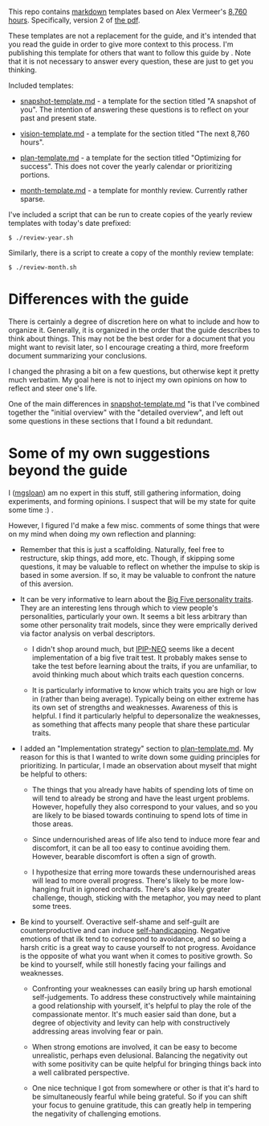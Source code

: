This repo contains [markdown] templates based on Alex Vermeer's [8,760
hours]. Specifically, version 2 of [the pdf].

[8,760 hours]: https://alexvermeer.com/8760hours/
[the pdf]:     https://drive.google.com/file/d/0B2PaeRjVqAN7MngxTXFPQkpLVjg/view
[markdown]:    https://daringfireball.net/projects/markdown/

These templates are not a replacement for the guide, and it's intended that you
read the guide in order to give more context to this process. I'm publishing
this template for others that want to follow this guide by . Note that it is not
necessary to answer every question, these are just to get you thinking.

Included templates:

* [snapshot-template.md][] - a template for the section titled "A snapshot of
  you". The intention of answering these questions is to reflect on your past
  and present state.

* [vision-template.md][] - a template for the section titled "The next 8,760
  hours".

- [plan-template.md][] - a template for the section titled "Optimizing for
  success". This does not cover the yearly calendar or prioritizing portions.

- [month-template.md][] - a template for monthly review. Currently rather
  sparse.

I've included a script that can be run to create copies of the yearly review
templates with today's date prefixed:

```
$ ./review-year.sh
```

Similarly, there is a script to create a copy of the monthly review template:

```
$ ./review-month.sh
```

# Differences with the guide

There is certainly a degree of discretion here on what to include and how to
organize it. Generally, it is organized in the order that the guide describes to
think about things. This may not be the best order for a document that you might
want to revisit later, so I encourage creating a third, more freeform document
summarizing your conclusions.

I changed the phrasing a bit on a few questions, but otherwise kept it pretty
much verbatim. My goal here is not to inject my own opinions on how to reflect
and steer one's life.

One of the main differences in [snapshot-template.md][] "is that I've combined
together the "initial overview" with the "detailed overview", and left out some
questions in these sections that I found a bit redundant.

# Some of my own suggestions beyond the guide

I ([mgsloan][]) am no expert in this stuff, still gathering information, doing
experiments, and forming opinions. I suspect that will be my state for quite
some time :) .

However, I figured I'd make a few misc. comments of some things that were on my
mind when doing my own reflection and planning:

* Remember that this is just a scaffolding. Naturally, feel free to restructure,
  skip things, add more, etc. Though, if skipping some questions, it may be
  valuable to reflect on whether the impulse to skip is based in some aversion.
  If so, it may be valuable to confront the nature of this aversion.

* It can be very informative to learn about the [Big Five personality traits][].
  They are an interesting lens through which to view people's personalities,
  particularly your own. It seems a bit less arbitrary than some other
  personality trait models, since they were emprically derived via factor
  analysis on verbal descriptors.

  - I didn't shop around much, but [IPIP-NEO][] seems like a decent
    implementation of a big five trait test. It probably makes sense to take the
    test before learning about the traits, if you are unfamiliar, to avoid
    thinking much about which traits each question concerns.

  - It is particularly informative to know which traits you are high or low in
    (rather than being average). Typically being on either extreme has its own
    set of strengths and weaknesses. Awareness of this is helpful. I find it
    particularly helpful to depersonalize the weaknesses, as something that
    affects many people that share these particular traits.

* I added an "Implementation strategy" section to [plan-template.md][]. My
  reason for this is that I wanted to write down some guiding principles for
  prioritizing. In particular, I made an observation about myself that might be
  helpful to others:

  - The things that you already have habits of spending lots of time on will
    tend to already be strong and have the least urgent problems. However,
    hopefully they also correspond to your values, and so you are likely to be
    biased towards continuing to spend lots of time in those areas.

  - Since undernourished areas of life also tend to induce more fear and
    discomfort, it can be all too easy to continue avoiding them. However,
    bearable discomfort is often a sign of growth.

  - I hypothesize that erring more towards these undernourished areas will lead
    to more overall progress. There's likely to be more low-hanging fruit in
    ignored orchards. There's also likely greater challenge, though, sticking
    with the metaphor, you may need to plant some trees.

* Be kind to yourself. Overactive self-shame and self-guilt are
  counterproductive and can induce [self-handicapping][]. Negative emotions of
  that ilk tend to correspond to avoidance, and so being a harsh critic is a
  great way to cause yourself to not progress. Avoidance is the opposite of what
  you want when it comes to positive growth. So be kind to yourself, while still
  honestly facing your failings and weaknesses.

    - Confronting your weaknesses can easily bring up harsh emotional
      self-judgements. To address these constructively while maintaining a good
      relationship with yourself, it's helpful to play the role of the
      compassionate mentor. It's much easier said than done, but a degree of
      objectivity and levity can help with constructively addressing areas
      involving fear or pain.

    - When strong emotions are involved, it can be easy to become unrealistic,
      perhaps even delusional. Balancing the negativity out with some positivity
      can be quite helpful for bringing things back into a well calibrated
      perspective.

    - One nice technique I got from somewhere or other is that it's
      hard to be simultaneously fearful while being grateful. So if you can
      shift your focus to genuine gratitude, this can greatly help in tempering
      the negativity of challenging emotions.

[Big Five personality traits]: https://en.wikipedia.org/wiki/Big_Five_personality_traits
[IPIP-NEO]: http://www.personal.psu.edu/~j5j/IPIP/
[self-handicapping]: https://en.wikipedia.org/wiki/Self-handicapping
[snapshot-template.md]: snapshot-template.md
[vision-template.md]: vision-template.md
[plan-template.md]: plan-template.md
[month-template.md]: month-template.md
[mgsloan]: https://github.com/mgsloan
